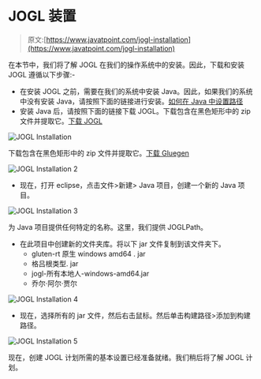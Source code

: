 # JOGL 装置

> 原文:[https://www.javatpoint.com/jogl-installation](https://www.javatpoint.com/jogl-installation)

在本节中，我们将了解 JOGL 在我们的操作系统中的安装。因此，下载和安装 JOGL 遵循以下步骤:-

*   在安装 JOGL 之前，需要在我们的系统中安装 Java。因此，如果我们的系统中没有安装 Java，请按照下面的链接进行安装。[如何在 Java 中设置路径](https://www.javatpoint.com/how-to-set-path-in-java)
*   安装 Java 后，请按照下面的链接下载 JOGL。下载包含在黑色矩形中的 zip 文件并提取它。[下载 JOGL](http://jogamp.org/deployment/autobuilds/master/2012/jogl-b633-2012-01-23_20-37-13/)

![JOGL Installation](../Images/e366bdb3623edd2c0cb956c6d85987b9.png)

下载包含在黑色矩形中的 zip 文件并提取它。[下载 Gluegen](http://jogamp.org/deployment/autobuilds/master/2012/gluegen-b480-2012-01-23_16-49-04/)

![JOGL Installation 2](../Images/e9b6232eb7dcbd88efbb75f02daaae69.png)

*   现在，打开 eclipse，点击文件>新建> Java 项目，创建一个新的 Java 项目。

![JOGL Installation 3](../Images/c84f3b5042523d70c7a590fa23803e51.png)

为 Java 项目提供任何特定的名称。这里，我们提供 JOGLPath。

*   在此项目中创建新的文件夹库。将以下 jar 文件复制到该文件夹下。
    *   gluten-rt 原生 windows amd64 . jar
    *   格吕根类型. jar
    *   jogl-所有本地人-windows-amd64.jar
    *   乔尔·阿尔·贾尔

![JOGL Installation 4](../Images/e0952f9e19b37e8a00858b123254f486.png)

*   现在，选择所有的 jar 文件，然后右击鼠标。然后单击构建路径>添加到构建路径。

![JOGL Installation 5](../Images/bec2c1f6d67b49c9e1b89f89e40b6c79.png)

现在，创建 JOGL 计划所需的基本设置已经准备就绪。我们稍后将了解 JOGL 计划。